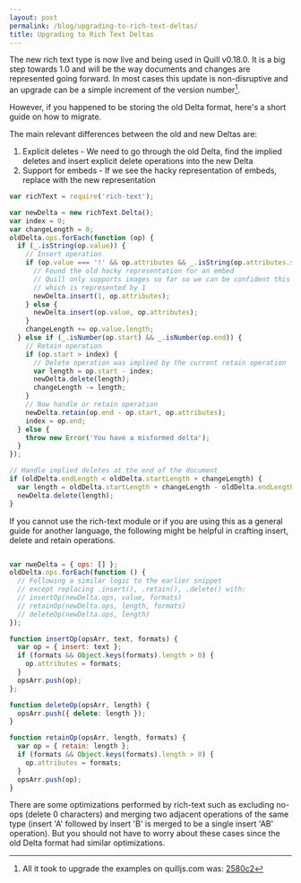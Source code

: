 ```yaml
---
layout: post
permalink: /blog/upgrading-to-rich-text-deltas/
title: Upgrading to Rich Text Deltas
---
```


The new rich text type is now live and being used in Quill v0.18.0. It is a big step towards 1.0 and will be the way documents and changes are represented going forward. In most cases this update is non-disruptive and an upgrade can be a simple increment of the version number[^1].

However, if you happened to be storing the old Delta format, here's a short guide on how to migrate.

The main relevant differences between the old and new Deltas are:

1. Explicit deletes - We need to go through the old Delta, find the implied deletes and insert explicit delete operations into the new Delta
2. Support for embeds - If we see the hacky representation of embeds, replace with the new representation

<!-- more -->

```javascript
var richText = require('rich-text');

var newDelta = new richText.Delta();
var index = 0;
var changeLength = 0;
oldDelta.ops.forEach(function (op) {
  if (_.isString(op.value)) {
    // Insert operation
    if (op.value === '!' && op.attributes && _.isString(op.attributes.src)) {
      // Found the old hacky representation for an embed
      // Quill only supports images so far so we can be confident this is an image
      // which is represented by 1
      newDelta.insert(1, op.attributes);
    } else {
      newDelta.insert(op.value, op.attributes);
    }
    changeLength += op.value.length;
  } else if (_.isNumber(op.start) && _.isNumber(op.end)) {
    // Retain operation
    if (op.start > index) {
      // Delete operation was implied by the current retain operation
      var length = op.start - index;
      newDelta.delete(length);
      changeLength -= length;
    }
    // Now handle or retain operation
    newDelta.retain(op.end - op.start, op.attributes);
    index = op.end;
  } else {
    throw new Error('You have a misformed delta');
  }
});

// Handle implied deletes at the end of the document
if (oldDelta.endLength < oldDelta.startLength + changeLength) {
  var length = oldDelta.startLength + changeLength - oldDelta.endLength;
  newDelta.delete(length);
}
```

If you cannot use the rich-text module or if you are using this as a general guide for another language, the following might be helpful in crafting insert, delete and retain operations.

```javascript

var nweDelta = { ops: [] };
oldDelta.ops.forEach(function () {
  // Following a similar logic to the earlier snippet
  // except replacing .insert(), .retain(), .delete() with:
  // insertOp(newDelta.ops, value, formats)
  // retainOp(newDelta.ops, length, formats)
  // deleteOp(newDelta.ops, length)
});

function insertOp(opsArr, text, formats) {
  var op = { insert: text };
  if (formats && Object.keys(formats).length > 0) {
    op.attributes = formats;
  }
  opsArr.push(op);
};

function deleteOp(opsArr, length) {
  opsArr.push({ delete: length });
}

function retainOp(opsArr, length, formats) {
  var op = { retain: length };
  if (formats && Object.keys(formats).length > 0) {
    op.attributes = formats;
  }
  opsArr.push(op);
}
```

There are some optimizations performed by rich-text such as excluding no-ops (delete 0 characters) and merging two adjacent operations of the same type (insert 'A' followed by insert 'B' is merged to be a single insert 'AB' operation). But you should not have to worry about these cases since the old Delta format had similar optimizations.


[^1]: All it took to upgrade the examples on quilljs.com was: [2580c2](https://github.com/quilljs/quill/commit/2580c2a5d440622d226fbef407df7a5a5e9dcf61)
